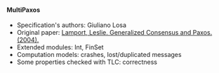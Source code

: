 #### MultiPaxos
- Specification's authors: Giuliano Losa
- Original paper: <a href="https://www.microsoft.com/en-us/research/wp-content/uploads/2016/02/tr-2005-33.pdf">Lamport, Leslie. Generalized Consensus and Paxos. (2004).</a>
- Extended modules: Int, FinSet
- Computation models: crashes, lost/duplicated messages
- Some properties checked with TLC: correctness


